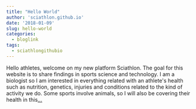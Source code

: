 ```yaml
---
title: "Hello World"
author: 'sciathlon.github.io'
date: '2018-01-09'
slug: hello-world
categories:
  - bloglink
tags:
  - sciathlongithubio
---
```


Hello athletes, welcome on my new platform Sciathlon. The goal for this website is to share findings in sports science and technology. I am a biologist so I am interested in everything related with an athlete's health such as nutrition, genetics, injuries and conditions related to the kind of activity we do. Some sports involve animals, so I will also be covering their health in this[... <i class="fas fa-external-link-alt"></i>](https://Sciathlon.github.io/post/hello-world/)


